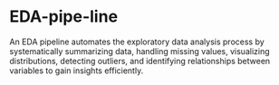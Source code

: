 # EDA-pipe-line
An EDA pipeline automates the exploratory data analysis process by systematically summarizing data, handling missing values, visualizing distributions, detecting outliers, and identifying relationships between variables to gain insights efficiently.

